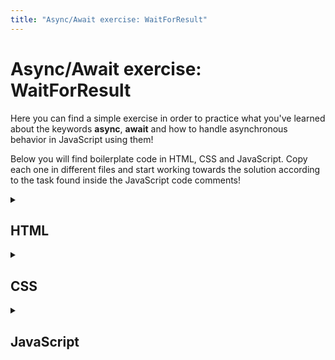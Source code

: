 ```yaml
---
title: "Async/Await exercise: WaitForResult"
---
```


# Async/Await exercise: WaitForResult

  Here you can find a simple exercise in order to practice what you've learned about the keywords **async**, **await** and how to handle asynchronous behavior in JavaScript using them!

  Below you will find boilerplate code in HTML, CSS and JavaScript. Copy each one in different files and start working towards the solution according to the task found inside the JavaScript code comments!

  <details markdown="1">
  <summary><h2>HTML</h2></summary>

  Copy the code below in a file called: `index.html`

  ```html
  <!DOCTYPE html>
  <html>
    <head>
      <meta charset="UTF-8" />
      <title>JS Async Exercise: Wait for Result</title>
      <link rel="stylesheet" type="text/css" href="styles.css" />
    </head>
    <body>
      <div class="js"></div>
      <h1>JS Async</h1>
      <p>Reference:</p>
      <pre>
        <code>
          async function name ( arguments ){ 

            const await = asyncCommand(); 

          }
        </code>
      </pre>
      <p>Hint: Open the index.js file</p>
    </body>
    <script src="index.js"></script>
  </html>
  ```
  </details>

  <details markdown="1">
  <summary><h2>CSS</h2></summary>

  Copy the code below in a file called: `styles.css`

  ```css
  * {
  font-family: "Roboto", sans-serif;
    transition: all 600ms ease;
  }
  body {
    width: 100%;
    height: 100vh;
    display: flex;
    justify-content: center;
    flex-direction: column;
    align-items: center;
    background: #f0dc27;
    color: #323330;
  }
  .js:before {
    z-index: -1;
    background: black;
    content: "";
    display: block;
    position: absolute;
    transform: rotate(45deg);
    top: 0;
    left: 0;
    width: 100%;
    height: 100%;
  }
  .js {
    width: 200px;
    height: 200px;
    color: white;
    top: -100px;
    left: -100px;
    position: fixed;
    z-index: 10;
    font-size: 2em;
  }
  .js:after {
    content: "JS";
    position: absolute;
    bottom: 45px;
    right: 45px;
    font-weight: 300;
  }
  h1 {
    padding: 20px 20px 20px 40px;
    border-bottom-left-radius: 64px;
    border: 8px dashed white;
  }
  a {
    text-decoration: none;
    color: black;
    opacity: 0.5;
    transition: all 500ms ease;
  }
  a:hover {
    opacity: 1;
  }
  code {
    font-size: 1.3rem;
    font-weight: 800;
    font-family: monospace;
  }
  ```
  </details>

  <details markdown="1">
  <summary><h2>JavaScript</h2></summary>

  Copy the code below in a file called: `index.js`

  ```js
  function waitForResult(value, ms) {
    ms = ms || 1000;
    console.log("waiting for result...");
    return new Promise(function (resolve, reject) {
      function display() {
        resolve(value);
      }
      setTimeout(display, ms);
    });
  }

  /* waitForResult() is a promise-based asynchronous function
    which accepts one value as an argument and returns it after 1 second. 
  */

  waitForResult(1)
    .then(function (result) {
      console.log(result);
      return waitForResult(2);
    })
    .then(function (result) {
      console.log(result);
      return waitForResult(3);
    })
    .then(function (result) {
      console.log(result);
      return waitForResult(4);
    })
    .then(function (result) {
      console.log(result);
    })
    .catch(function (error) {
      console.log(error);
    });

  /* EXERCISE: Convert the above code to an async function which uses 
    the await keyword to wait for the result of each call to waitForResult().
    You should see the same result as the above code after calling the async function:
    1, 2, 3, 4
    Be sure to comment the above code before continuing. 
  */

  ```
  </details>